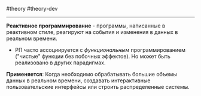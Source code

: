 #theory #theory-dev
 
---
**Реактивное программирование** - программы, написанные в реактивном стиле, реагируют на события и изменения в данных в реальном времени.
- РП часто ассоциируется с *функциональным* программированием ("чистые" функции без побочных эффектов). Но может быть реализовано в других парадигмах.

**Применяется**: Когда необходимо обрабатывать большие объемы данных в реальном времени, создавать интерактивные пользовательские интерфейсы или строить распределенные системы.